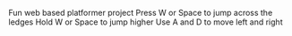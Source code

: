 Fun web based platformer project
Press W or Space to jump across the ledges
Hold W or Space to jump higher
Use A and D to move left and right
